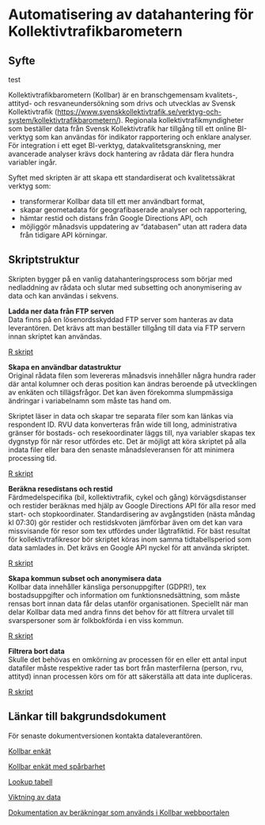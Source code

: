 Automatisering av datahantering för Kollektivtrafikbarometern
================

## Syfte

test

Kollektivtrafikbarometern (Kollbar) är en branschgemensam kvalitets-,
attityd- och resvaneundersökning som drivs och utvecklas av Svensk
Kollektivtrafik
(<https://www.svenskkollektivtrafik.se/verktyg-och-system/kollektivtrafikbarometern/>).
Regionala kollektivtrafikmyndigheter som beställer data från Svensk
Kollektivtrafik har tillgång till ett online BI-verktyg som kan användas
för indikator rapportering och enklare analyser. För integration i ett
eget BI-verktyg, datakvalitetsgranskning, mer avancerade analyser krävs
dock hantering av rådata där flera hundra variabler ingår.

Syftet med skripten är att skapa ett standardiserat och kvalitetssäkrat
verktyg som:

-   transformerar Kollbar data till ett mer användbart format,  
-   skapar geometadata för geografibaserade analyser och rapportering,  
-   hämtar restid och distans från Google Directions API, och
-   möjliggör månadsvis uppdatering av “databasen” utan att radera data
    från tidigare API körningar.

## Skriptstruktur

Skripten bygger på en vanlig datahanteringsprocess som börjar med
nedladdning av rådata och slutar med subsetting och anonymisering av
data och kan användas i sekvens.

**Ladda ner data från FTP serven**  
Data finns på en lösenordsskyddad FTP server som hanteras av data
leverantören. Det krävs att man beställer tillgång till data via FTP
servern innan skriptet kan användas.

[R
skript](https://github.com/bjornsh/kollektivtrafikbarometer/blob/master/ftp_download.R)

**Skapa en användbar datastruktur**  
Original rådata filen som levereras månadsvis innehåller några hundra
rader där antal kolumner och deras position kan ändras beroende på
utvecklingen av enkäten och tillägsfrågor. Det kan även förekomma
slumpmässiga ändringar i variabelnamn som måste tas hand om.

Skriptet läser in data och skapar tre separata filer som kan länkas via
respondent ID. RVU data konverteras från wide till long, administrativa
gränser för bostads- och resekoordinater läggs till, nya variabler
skapas tex dygnstyp för när resor utfördes etc. Det är möjligt att köra
skriptet på alla indata filer eller bara den senaste månadsleveransen
för att minimera processing tid.

[R
skript](https://github.com/bjornsh/kollektivtrafikbarometer/blob/master/create_attityd_rvu_person_fil.R)

**Beräkna resedistans och restid**  
Färdmedelspecifika (bil, kollektivtrafik, cykel och gång)
körvägsdistanser och restider beräknas med hjälp av Google Directions
API för alla resor med start- och stopkoordinater. Standardisering av
avgångstiden (nästa måndag kl 07:30) gör restider och restidskvoten
jämförbar även om det kan vara missvisande för resor som tex utfördes
under lågtrafiktid. För bäst resultat för kollektivtrafikresor bör
skriptet köras inom samma tidtabellsperiod som data samlades in. Det
krävs en Google API nyckel för att använda skriptet.

[R
skript](https://github.com/bjornsh/kollektivtrafikbarometer/blob/master/google_distance.R)

**Skapa kommun subset och anonymisera data**  
Kollbar data innehåller känsliga personuppgifter (GDPR!), tex
bostadsuppgifter och information om funktionsnedsättning, som måste
rensas bort innan data får delas utanför organisationen. Speciellt när
man delar Kollbar data med andra finns det behov för att filtrera
urvalet till svarspersoner som är folkbokförda i en viss kommun.

[R
skript](https://github.com/bjornsh/kollektivtrafikbarometer/blob/master/filter_anonymise.R)

**Filtrera bort data**  
Skulle det behövas en omkörning av processen för en eller ett antal
input datafiler måste respektive rader tas bort från masterfilerna
(person, rvu, attityd) innan processen körs om för att säkerställa att
data inte dupliceras.

[R
skript](https://github.com/bjornsh/kollektivtrafikbarometer/blob/master/remove_data.R)

## Länkar till bakgrundsdokument

För senaste dokumentversionen kontakta dataleverantören.

[Kollbar
enkät](https://github.com/bjornsh/kollektivtrafikbarometer/raw/master/docs/Enkat%20kollbar%202017.pdf)

[Kollbar enkät med
spårbarhet](https://github.com/bjornsh/kollektivtrafikbarometer/raw/master/docs/Kollbar%202020%20-%20Enk%C3%A4t%20med%20sp%C3%A5rbarhet.pdf)

[Lookup
tabell](https://github.com/bjornsh/kollektivtrafikbarometer/raw/master/docs/Variable%20information%20%2B%20Variable%20Values%202021-05-28.xlsx)

[Viktning av
data](https://github.com/bjornsh/kollektivtrafikbarometer/raw/master/docs/Viktning%20av%20data.pdf)

[Dokumentation av beräkningar som används i Kollbar
webbportalen](https://github.com/bjornsh/kollektivtrafikbarometer/raw/master/docs/Dokumentation%20av%20ber%C3%A4kningar.pdf)
